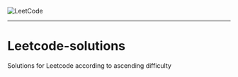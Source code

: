 ![LeetCode](https://cdn-images-1.medium.com/max/1600/1*gBkMCGTAdSk4tu17SCa7RQ.png)
***

# Leetcode-solutions
Solutions for Leetcode according to ascending difficulty
